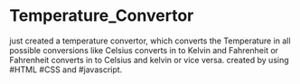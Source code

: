 # Temperature_Convertor
just created a temperature convertor, which converts the Temperature in all possible conversions like Celsius converts in to Kelvin and Fahrenheit or Fahrenheit converts in to Celsius and kelvin or vice versa. created by using #HTML  #CSS  and #javascript.
